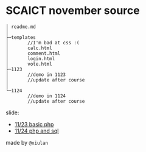 # SCAICT november source

```
│ readme.md
│
├─templates
│       //I'm bad at css :(
│       calc.html
│       comment.html
│       login.html
│       vote.html
├─1123
│       //demo in 1123
│       //update after course
│
└─1124
        //demo in 1124
        //update after course
```

slide:
- [11/23 basic php](#)
- [11/24 php and sql](#)

made by `@xiulan`
